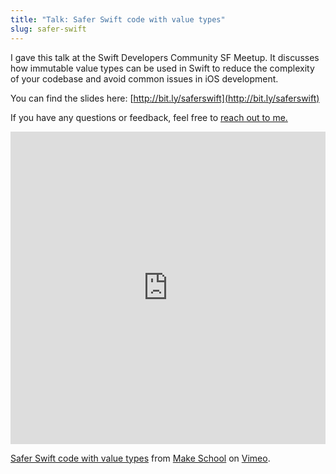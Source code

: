 ```yaml
---
title: "Talk: Safer Swift code with value types"
slug: safer-swift
--- 
```


I gave this talk at the Swift Developers Community SF Meetup. It discusses how immutable value types can be used in Swift to reduce the complexity of your codebase and avoid common issues in iOS development.

You can find the slides here: [http://bit.ly/saferswift](http://bit.ly/saferswift)

If you have any questions or feedback, feel free to [reach out to me.](mailto:benji@makeschool.com) 

<iframe src="https://player.vimeo.com/video/121836459" width=100% height=500px frameborder="0" webkitallowfullscreen mozallowfullscreen allowfullscreen></iframe> <p><a href="https://vimeo.com/121836459">Safer Swift code with value types</a> from <a href="https://vimeo.com/user29573517">Make School</a> on <a href="https://vimeo.com">Vimeo</a>.</p>